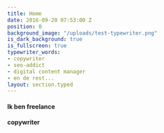 ```yaml
---
title: Home
date: 2016-09-20 07:53:00 Z
position: 0
background_image: "/uploads/test-typewriter.png"
is_dark_background: true
is_fullscreen: true
typewriter_words:
- copywriter
- seo-addict
- digital content manager
- en de rest...
layout: section.typed
---
```


#### Ik ben freelance

#### <span id="typed">copywriter</span>

